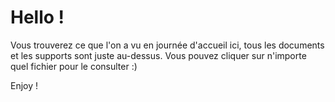 # Hello !

Vous trouverez ce que l'on a vu en journée d'accueil ici, tous les documents et les supports sont juste au-dessus. Vous pouvez cliquer sur n'importe quel fichier pour le consulter :)

Enjoy !